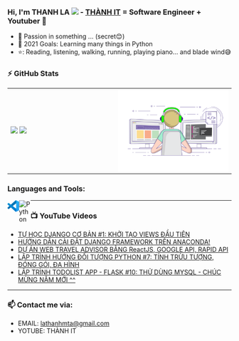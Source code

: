 ### Hi, I'm THANH LA <img src="https://media.giphy.com/media/hvRJCLFzcasrR4ia7z/giphy.gif" width="25px"> -  [THÀNH IT][website] = Software Engineer + Youtuber 🌻  


- 🔭 Passion in something ... (secret😊)
- 💪 2021 Goals: Learning many things in Python
- ⭐: Reading, listening, walking, running, playing piano... and blade wind😅

### :zap: GitHub Stats

<table>
<tr>
  <td width="48%">
    <img src="https://github-readme-stats.vercel.app/api?username=ThanhLa1802&show_icons=true&hide=contribs,issues&hide_border=true" />
    <img src="https://github-readme-stats.vercel.app/api/top-langs/?username=ThanhLa1802&layout=compact&show_icons=true&hide_border=true" />
  </td>
  <td width="52%"><img alt="gif" align="right" src=".github/assets/coding-freak.gif"/></td>
</tr>
<table>

### Languages and Tools:
<img align="left" alt="Visual Studio Code" width="26px" src="https://raw.githubusercontent.com/github/explore/80688e429a7d4ef2fca1e82350fe8e3517d3494d/topics/visual-studio-code/visual-studio-code.png" />
<img align="left" alt="Python" width="26px" src="https://upload.wikimedia.org/wikipedia/commons/thumb/0/0a/Python.svg/1200px-Python.svg.png" /> 

---

### 📺 YouTube Videos

<!-- YOUTUBE:START -->
- [TỰ HỌC DJANGO CƠ BẢN #1: KHỞI TẠO VIEWS ĐẦU TIÊN](https://www.youtube.com/watch?v=q6wpserIMQ8)
- [HƯỚNG DẪN CÀI ĐẶT DJANGO FRAMEWORK TRÊN ANACONDA!](https://www.youtube.com/watch?v=NQKMoj_FYbY)
- [DỰ ÁN WEB TRAVEL ADVISOR BẰNG ReactJS, GOOGLE API, RAPID API](https://www.youtube.com/watch?v=BOTmB5qhAJA)
- [LẬP TRÌNH HƯỚNG ĐỐI TƯỢNG PYTHON #7: TÍNH TRỪU TƯỢNG, ĐÓNG GÓI, ĐA HÌNH](https://www.youtube.com/watch?v=1sLu5xakraM)
- [LẬP TRÌNH TODOLIST APP - FLASK #10: THỬ  DÙNG MYSQL - CHÚC MỪNG NĂM MỚI ^^](https://www.youtube.com/watch?v=hrhiYFye8Ao)
<!-- YOUTUBE:END -->

---

### 📫 Contact me via:
- EMAIL: lathanhmta@gmail.com
- YOTUBE: THÀNH IT

[website]: https://www.youtube.com/channel/UC9L5_YMFz8JfBeQtUic8-3A
